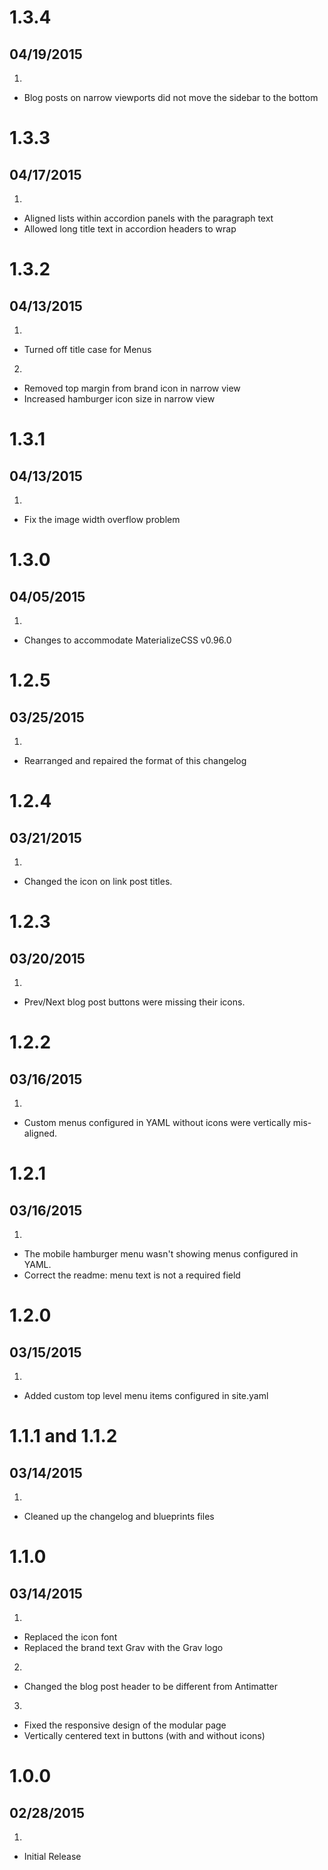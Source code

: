# 1.3.4
## 04/19/2015
1. [](#bugfix)
  * Blog posts on narrow viewports did not move the sidebar to the bottom


# 1.3.3
## 04/17/2015
1. [](#improved)
  * Aligned lists within accordion panels with the paragraph text
  * Allowed long title text in accordion headers to wrap


# 1.3.2
## 04/13/2015
1. [](#improved)
  * Turned off title case for Menus
2. [](#bugfix)
  * Removed top margin from brand icon in narrow view
  * Increased hamburger icon size in narrow view


# 1.3.1
## 04/13/2015
1. [](#bugfix)
  * Fix the image width overflow problem


# 1.3.0
## 04/05/2015
1. [](#improved)
  * Changes to accommodate MaterializeCSS v0.96.0


# 1.2.5
## 03/25/2015
1. [](#bugfix)
  * Rearranged and repaired the format of this changelog


# 1.2.4
## 03/21/2015
1. [](#improved)
  * Changed the icon on link post titles.


# 1.2.3
## 03/20/2015
1. [](#bugfix)
  * Prev/Next blog post buttons were missing their icons.


# 1.2.2
## 03/16/2015
1. [](#bugfix)
  * Custom menus configured in YAML without icons were vertically mis-aligned.


# 1.2.1
## 03/16/2015
1. [](#bugfix)
  * The mobile hamburger menu wasn't showing menus configured in YAML.
  * Correct the readme: menu text is not a required field


# 1.2.0
## 03/15/2015
1. [](#new)
  * Added custom top level menu items configured in site.yaml


# 1.1.1 and 1.1.2
## 03/14/2015
1. [](#bugfix)
  * Cleaned up the changelog and blueprints files


# 1.1.0
## 03/14/2015
1. [](#new)
  * Replaced the icon font
  * Replaced the brand text Grav with the Grav logo
2. [](#improved)
  * Changed the blog post header to be different from Antimatter
3. [](#bugfix)
  * Fixed the responsive design of the modular page
  * Vertically centered text in buttons (with and without icons)


# 1.0.0
## 02/28/2015
1. [](#new)
  * Initial Release
